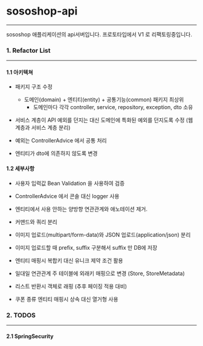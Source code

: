 # sososhop-api

---

sososhop 애플리케이션의 api서버입니다. 
프로토타입에서 V1 로 리팩토링중입니다.


### 1. Refactor List 

---

#### 1.1 아키텍쳐 

* 패키지 구조 수정 
  * 도메인(domain) + 엔티티(entity) + 공통기능(common) 패키지 최상위
    * 도메인마다 각각 controller, service, repository, exception, dto 소유
    
* 서비스 계층이 API 예외를 던지는 대신 도메인에 특화된 예외를 던지도록 수정 (웹 계층과 서비스 계층 분리)

* 예외는 ControllerAdvice 에서 공통 처리

* 엔티티가 dto에 의존하지 않도록 변경

#### 1.2 세부사항

* 사용자 입력값 Bean Validation 을 사용하여 검증 

* ControllerAdvice 에서 콘솔 대신 logger 사용

* 엔티티에서 사용 안하는 양방향 연관관계와 애노테이션 제거.  

* 커맨드와 쿼리 분리

* 이미지 업로드(multipart/form-data)와 JSON 업로드(application/json) 분리 

* 이미지 업로드할 때 prefix, suffix 구분해서 suffix 만 DB에 저장

* 엔티티 매핑시 복합키 대신 유니크 제약 조건 활용

* 일대일 연관관계 주 테이블에 외래키 매핑으로 변경 (Store, StoreMetadata)

* 리스트 반환시 객체로 래핑 (추후 페이징 적용 대비)

* 쿠폰 종류 엔티티 매핑시 상속 대신 열거형 사용


### 2. TODOS

---

#### 2.1 SpringSecurity 